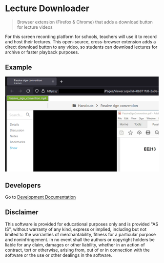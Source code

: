 # Lecture Downloader

> Browser extension (Firefox & Chrome) that adds a download button for lecture videos

For this screen recording platform for schools, teachers will use it to record and host their lectures.
This open-source, cross-browser extension adds a direct download button to any video, so students can download lectures for archive or faster playback purposes.

## Example
![](media/preview.png)


## Developers
Go to [Development Documentation](DEVELOPMENT.md)


## Disclaimer
This software is provided for educational purposes only and is provided "AS IS", without warranty of any kind, express or implied, including but not limited to the warranties of merchantability, fitness for a particular purpose and noninfringement. in no event shall the authors or copyright holders be liable for any claim, damages or other liability, whether in an action of contract, tort or otherwise, arising from, out of or in connection with the software or the use or other dealings in the software.

